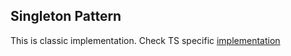 ## Singleton Pattern ##

This is classic implementation. Check TS specific [implementation](http://stackoverflow.com/questions/30174078/how-to-define-singleton-in-typescript/30174360#30174360)  